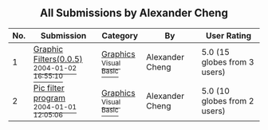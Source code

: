 ﻿<div align="center">

## All Submissions by Alexander Cheng

</div>

No.  | Submission | Category | By   | User Rating
---- | ---------- | -------- | ---- | -----------
1 | [Graphic Filters\(0\.0\.5\)<br /><sup>2004-01-02 16:55:10</sup>](https://github.com/Planet-Source-Code/alexander-cheng-graphic-filters-0-0-5__1-50752) | [Graphics<br /><sup>Visual Basic</sup>](../ByCategory/graphics__1-46.md) | Alexander Cheng | 5.0 (15 globes from 3 users)
2 | [Pic filter program<br /><sup>2004-01-01 12:05:06</sup>](https://github.com/Planet-Source-Code/alexander-cheng-pic-filter-program__1-50715) | [Graphics<br /><sup>Visual Basic</sup>](../ByCategory/graphics__1-46.md) | Alexander Cheng | 5.0 (10 globes from 2 users)
